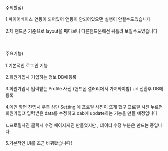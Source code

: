 주의할점)<br/> <br/> 
1.파이어베이스 연동이 되어있어 연동이 안되어있으면 실행이 안될수도있습니다<br/> <br/> 
2.제 핸드폰 기준으로 layout을 짜다보니 다른핸드폰에선 뒤틀려 보일수도있습니다<br/> <br/> 
<br/> <br/> 
주요기능)<br/> <br/> 
1.기본적인 로그인 기능<br/> <br/> 
2.회원가입시 기입하는 정보 DB에등록<br/> <br/> 
3.회원가입시 입력받는 Profile 사진 (핸드폰 갤러리에서 가져와야함) url 전환후 DB에 등록<br/> <br/> 
4.메인 화면 진입시 우측 상단 Setting 에 프로필 사진이 뜨게 했구 프로필 사진 누르면 회원가입떄 입력받은 data를 수정하고 dab에 update하는 기능을 만들 예정입니다<br/> <br/> 
  ㄴ프로필사진 클릭시 수정 페이지까진 만들었지만 , 데이터 수정 부분은 만드는 중입니다<br/> <br/> 
5.기본적인 UI를 조금 바꿔봤습니다! 
